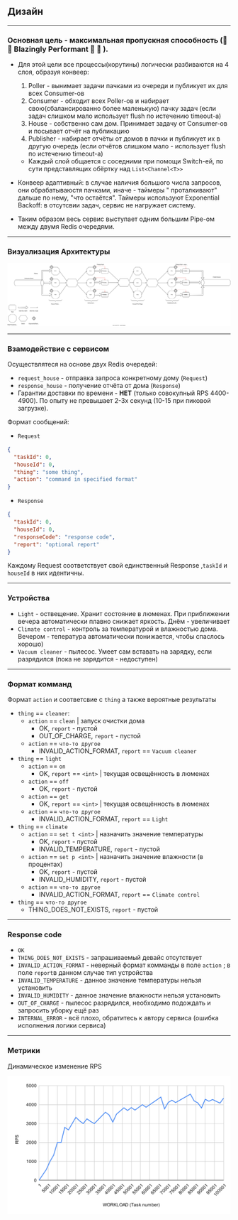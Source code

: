 ## Дизайн

***

### Основная цель - максимальная пропускная способность (🚀 🚀 Blazingly Performant 🚀 🚀 ).

+ Для этой цели все процессы(корутины) логически разбиваются на 4 слоя, образуя конвеер:
    1. Poller - вынимает задачи пачками из очереди и публикует их для всех Consumer-ов
    2. Consumer - обходит всех Poller-ов и набирает свою(сбалансированно более маленькую) пачку задач (если задач
       слишком мало
       использует flush по истечению timeout-а)
    3. House - собственно сам дом. Принимает задачу от Consumer-ов и посывает отчёт на публикацию
    4. Publisher - набирает отчёты от домов в пачки и публикует их в другую очередь (если отчётов слишком мало -
       использует flush по истечению timeout-а)

    + Каждый слой общается с соседними при помощи Switch-ей, по сути представлящих обёртку над `List<Channel<T>>`
+ Конвеер адаптивный: в случае наличия большого числа запросов, они обрабатываюстя пачками, иначе - таймеры "
  проталкивают" дальше по нему, "что остаётся". Таймеры используют Exponential Backoff: в отсутсвии задач, сервис не
  нагружает систему.
+ Таким образом весь сервис выступает одним большим Pipe-ом между двумя Redis очередями.

*** 

### Визуализация Архитектуры

![Picture](https://raw.githubusercontent.com/Kaladin13/smart-house/iot-dev/backend/iot/pipeline.svg)


***

### Взамодействие с сервисом

Осуществлятеся на основе двух Redis очередей:

+ `request_house` - отправка запроса конкретному дому (`Request`)
+ `response_house` - получение отчёта от дома (`Response`)
+ Гарантии доставки по времени - __НЕТ__ (только совокупный RPS 4400-4900). По опыту не превышает 2-3х секунд (10-15 при
  пиковой загрузке).

Формат сообщений:

+ `Request`

```json
{
  "taskId": 0,
  "houseId": 0,
  "thing": "some thing",
  "action": "command in specified format"
}
```

+ `Response`

```json
{
  "taskId": 0,
  "houseId": 0,
  "responseCode": "response code",
  "report": "optional report"
}
```

Каждому Request соответствует свой единственный Response ,`taskId` и `houseId` в них идентичны.
***

### Устройства

+ `Light` - оствещение. Хранит состояние в люменах. При приближении вечера автоматически плавно снижает яркость. Днём -
  увеличивает
+ `Climate control` - контроль за температурой и влажностью дома. Вечером - тепература автоматически понижается, чтобы
  спаслось хорошо)
+ `Vacuum cleaner` - пылесос. Умеет сам вставать на зарядку, если разрядился (пока не зарядится - недоступен)

***

### Формат комманд

Формат `action` и соответсвие с `thing` а также вероятные результаты

+ `thing` == `cleaner`:
    - `action` == `clean` | запуск очистки дома
        + OK, `report` - пустой
        + OUT_OF_CHARGE, `report` - пустой
    - `action` == `что-то другое`
        + INVALID_ACTION_FORMAT, `report` == `Vacuum cleaner`
+ `thing` == `light`
    - `action` == `on`
        + OK, `report` == `<int>` | текущая освещённость в люменах
    - `action` == `off`
        + OK, `report` - пустой
    - `action` == `get`
        + OK, `report` == `<int>` | текущая освещённость в люменах
    - `action` == `что-то другое`
        + INVALID_ACTION_FORMAT, `report` == `Light`
+ `thing` == `climate`
    - `action` == `set t <int>` | назначить значение температуры
        + OK, `report` - пустой
        + INVALID_TEMPERATURE, `report`  - пустой
    - `action` == `set р <int>` | назначить значение влажности (в процентах)
        + OK, `report` - пустой
        + INVALID_HUMIDITY, `report`  - пустой
    - `action` == `что-то другое`
        + INVALID_ACTION_FORMAT, `report` == `Climate control`
+ `thing` == `что-то другое`
    - THING_DOES_NOT_EXISTS, `report` - пустой

***

### Response code

+ `OK`
+ `THING_DOES_NOT_EXISTS` - запрашиваемый девайс отсутствует
+ `INVALID_ACTION_FORMAT` - неверный формат комманды в поле `action` ; в поле `report`в данном случае тип
  устройства
+ `INVALID_TEMPERATURE` - данное значение температуры нельзя установить
+ `INVALID_HUMIDITY` - данное значение влажности нельзя установить
+ `OUT_OF_CHARGE` - пылесос разрядился, необходимо подождать и запросить уборку ещё раз
+ `INTERNAL_ERROR` - всё плохо, обратитесь к автору сервиса (ошибка исполнения логики сервиса)

***

### Метрики

Динамическое изменение RPS

![PicRPS](https://raw.githubusercontent.com/Kaladin13/smart-house/iot-dev/backend/iot/chartRPS.svg)

